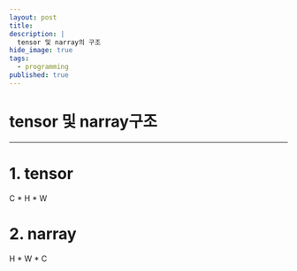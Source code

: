 ```yaml
---
layout: post
title: 
description: |
  tensor 및 narray의 구조
hide_image: true
tags:
  - programming
published: true
---
```


# tensor 및 narray구조
* * *

# 1. tensor
C * H * W


# 2. narray
H * W * C
